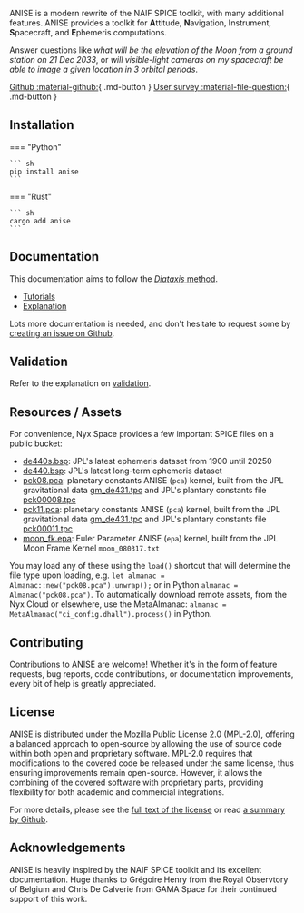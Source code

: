 ANISE is a modern rewrite of the NAIF SPICE toolkit, with many additional features. ANISE provides a toolkit for **A**ttitude, **N**avigation, **I**nstrument, **S**pacecraft, and **E**phemeris computations.

Answer questions like _what will be the elevation of the Moon from a ground station on 21 Dec 2033_, or _will visible-light cameras on my spacecraft be able to image a given location in 3 orbital periods_.

[Github :material-github:](https://github.com/nyx-space/anise){ .md-button } [User survey :material-file-question:](https://7ug5imdtt8v.typeform.com/to/qYDB14Hj){ .md-button }

## Installation

=== "Python"

    ``` sh
    pip install anise
    ```

=== "Rust"

    ``` sh
    cargo add anise
    ```

## Documentation

This documentation aims to follow the [_Diataxis_ method](https://www.diataxis.fr/).

+ [Tutorials](./tutorials/index.md)
+ [Explanation](./explanation/index.md)

Lots more documentation is needed, and don't hesitate to request some by [creating an issue on Github](https://github.com/nyx-space/anise/issues/new?assignees=&labels=Documentation&projects=&template=documentation.md&title=).

## Validation

Refer to the explanation on [validation](./explanation/validation.md).

## Resources / Assets

For convenience, Nyx Space provides a few important SPICE files on a public bucket:

+ [de440s.bsp](http://public-data.nyxspace.com/anise/de440s.bsp): JPL's latest ephemeris dataset from 1900 until 20250
+ [de440.bsp](http://public-data.nyxspace.com/anise/de440.bsp): JPL's latest long-term ephemeris dataset
+ [pck08.pca](http://public-data.nyxspace.com/anise/v0.4/pck08.pca): planetary constants ANISE (`pca`) kernel, built from the JPL gravitational data [gm_de431.tpc](http://public-data.nyxspace.com/anise/gm_de431.tpc) and JPL's plantary constants file [pck00008.tpc](http://public-data.nyxspace.com/anise/pck00008.tpc)
+ [pck11.pca](http://public-data.nyxspace.com/anise/v0.4/pck11.pca): planetary constants ANISE (`pca`) kernel, built from the JPL gravitational data [gm_de431.tpc](http://public-data.nyxspace.com/anise/gm_de431.tpc) and JPL's plantary constants file [pck00011.tpc](http://public-data.nyxspace.com/anise/pck00011.tpc)
+ [moon_fk.epa](http://public-data.nyxspace.com/anise/v0.4/moon_fk.epa): Euler Parameter ANISE (`epa`) kernel, built from the JPL Moon Frame Kernel `moon_080317.txt`

You may load any of these using the `load()` shortcut that will determine the file type upon loading, e.g. `let almanac = Almanac::new("pck08.pca").unwrap();` or in Python `almanac = Almanac("pck08.pca")`. To automatically download remote assets, from the Nyx Cloud or elsewhere, use the MetaAlmanac: `almanac = MetaAlmanac("ci_config.dhall").process()` in Python.

## Contributing

Contributions to ANISE are welcome! Whether it's in the form of feature requests, bug reports, code contributions, or documentation improvements, every bit of help is greatly appreciated.

## License

ANISE is distributed under the Mozilla Public License 2.0 (MPL-2.0), offering a balanced approach to open-source by allowing the use of source code within both open and proprietary software. MPL-2.0 requires that modifications to the covered code be released under the same license, thus ensuring improvements remain open-source. However, it allows the combining of the covered software with proprietary parts, providing flexibility for both academic and commercial integrations.

For more details, please see the [full text of the license](https://github.com/nyx-space/anise/blob/master/LICENSE) or read [a summary by Github](https://choosealicense.com/licenses/mpl-2.0/).

## Acknowledgements

ANISE is heavily inspired by the NAIF SPICE toolkit and its excellent documentation. Huge thanks to Grégoire Henry from the Royal Observtory of Belgium and Chris De Calverie from GAMA Space for their continued support of this work.